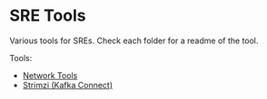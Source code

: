 # SRE Tools

Various tools for SREs. Check each folder for a readme of the tool.

Tools:

- [Network Tools](network-tools/README.md)
- [Strimzi (Kafka Connect)](strimzi-kafka-connect/README.md)